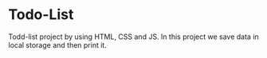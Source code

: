 # Todo-List
Todd-list project by using HTML, CSS and JS. In this project we save data in local storage and then print it.
